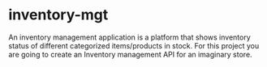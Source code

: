 # inventory-mgt
An inventory management application is a platform that shows inventory status of different categorized items/products in stock. For this project you are going to create an Inventory management API for an imaginary store.
